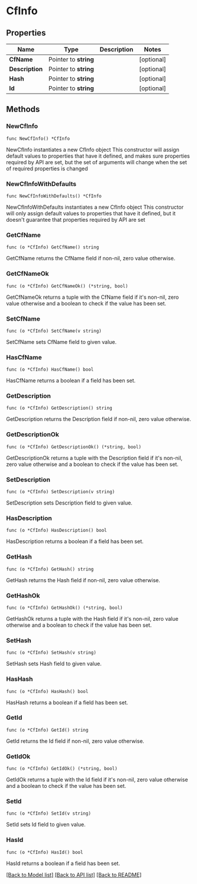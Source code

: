 # CfInfo

## Properties

Name | Type | Description | Notes
------------ | ------------- | ------------- | -------------
**CfName** | Pointer to **string** |  | [optional] 
**Description** | Pointer to **string** |  | [optional] 
**Hash** | Pointer to **string** |  | [optional] 
**Id** | Pointer to **string** |  | [optional] 

## Methods

### NewCfInfo

`func NewCfInfo() *CfInfo`

NewCfInfo instantiates a new CfInfo object
This constructor will assign default values to properties that have it defined,
and makes sure properties required by API are set, but the set of arguments
will change when the set of required properties is changed

### NewCfInfoWithDefaults

`func NewCfInfoWithDefaults() *CfInfo`

NewCfInfoWithDefaults instantiates a new CfInfo object
This constructor will only assign default values to properties that have it defined,
but it doesn't guarantee that properties required by API are set

### GetCfName

`func (o *CfInfo) GetCfName() string`

GetCfName returns the CfName field if non-nil, zero value otherwise.

### GetCfNameOk

`func (o *CfInfo) GetCfNameOk() (*string, bool)`

GetCfNameOk returns a tuple with the CfName field if it's non-nil, zero value otherwise
and a boolean to check if the value has been set.

### SetCfName

`func (o *CfInfo) SetCfName(v string)`

SetCfName sets CfName field to given value.

### HasCfName

`func (o *CfInfo) HasCfName() bool`

HasCfName returns a boolean if a field has been set.

### GetDescription

`func (o *CfInfo) GetDescription() string`

GetDescription returns the Description field if non-nil, zero value otherwise.

### GetDescriptionOk

`func (o *CfInfo) GetDescriptionOk() (*string, bool)`

GetDescriptionOk returns a tuple with the Description field if it's non-nil, zero value otherwise
and a boolean to check if the value has been set.

### SetDescription

`func (o *CfInfo) SetDescription(v string)`

SetDescription sets Description field to given value.

### HasDescription

`func (o *CfInfo) HasDescription() bool`

HasDescription returns a boolean if a field has been set.

### GetHash

`func (o *CfInfo) GetHash() string`

GetHash returns the Hash field if non-nil, zero value otherwise.

### GetHashOk

`func (o *CfInfo) GetHashOk() (*string, bool)`

GetHashOk returns a tuple with the Hash field if it's non-nil, zero value otherwise
and a boolean to check if the value has been set.

### SetHash

`func (o *CfInfo) SetHash(v string)`

SetHash sets Hash field to given value.

### HasHash

`func (o *CfInfo) HasHash() bool`

HasHash returns a boolean if a field has been set.

### GetId

`func (o *CfInfo) GetId() string`

GetId returns the Id field if non-nil, zero value otherwise.

### GetIdOk

`func (o *CfInfo) GetIdOk() (*string, bool)`

GetIdOk returns a tuple with the Id field if it's non-nil, zero value otherwise
and a boolean to check if the value has been set.

### SetId

`func (o *CfInfo) SetId(v string)`

SetId sets Id field to given value.

### HasId

`func (o *CfInfo) HasId() bool`

HasId returns a boolean if a field has been set.


[[Back to Model list]](../README.md#documentation-for-models) [[Back to API list]](../README.md#documentation-for-api-endpoints) [[Back to README]](../README.md)


